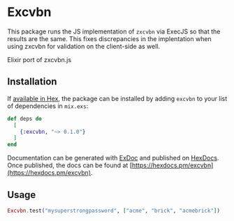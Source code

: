 # Excvbn

This package runs the JS implementation of `zxcvbn` via ExecJS so that the results are the same. This fixes discrepancies in the implentation when using zxcvbn for validation on the client-side as well.

Elixir port of zxcvbn.js

## Installation

If [available in Hex](https://hex.pm/docs/publish), the package can be installed
by adding `excvbn` to your list of dependencies in `mix.exs`:

```elixir
def deps do
  [
    {:excvbn, "~> 0.1.0"}
  ]
end
```

Documentation can be generated with [ExDoc](https://github.com/elixir-lang/ex_doc)
and published on [HexDocs](https://hexdocs.pm). Once published, the docs can
be found at [https://hexdocs.pm/excvbn](https://hexdocs.pm/excvbn).

## Usage

```elixir
Excvbn.test("mysuperstrongpassword", ["acme", "brick", "acmebrick"])
```
